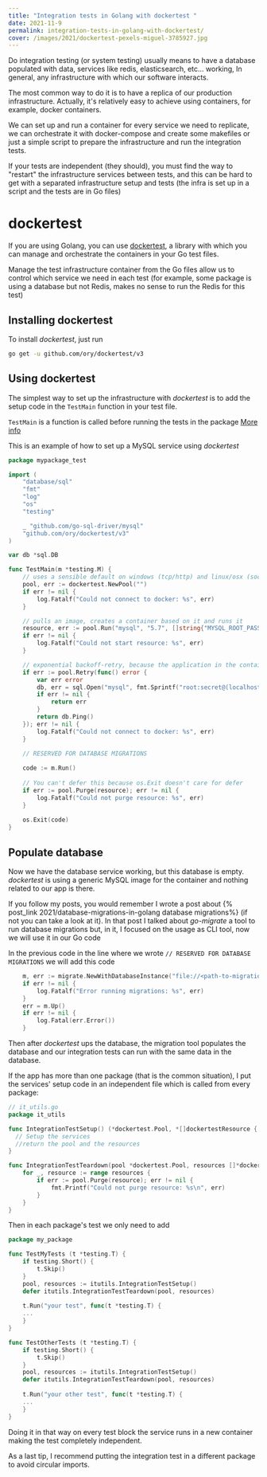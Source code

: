 ```yaml
---
title: "Integration tests in Golang with dockertest "
date: 2021-11-9
permalink: integration-tests-in-golang-with-dockertest/
cover: /images/2021/dockertest-pexels-miguel-3785927.jpg
---
```


Do integration testing (or system testing) usually means to have a database populated with data, services like redis, elasticsearch, etc... working, In general, any infrastructure with which our software interacts.

The most common way to do it is to have a replica of our production infrastructure. Actually, it's relatively easy to achieve using containers, for example, docker containers. 

We can set up and run a container for every service we need to replicate, we can orchestrate it with docker-compose and create some makefiles or just a simple script to prepare the infrastructure and run the integration tests.

If your tests are independent (they should), you must find the way to "restart" the infrastructure services between tests, and this can be hard to get with a separated infrastructure setup and tests (the infra is set up in a script and the tests are in Go files) 

# dockertest
If you are using Golang, you can use [dockertest](https://github.com/ory/dockertest), a library with which you can manage and orchestrate the containers in your Go test files.

Manage the test infrastructure container from the Go files allow us to control which service we need in each test (for example, some package is using a database but not Redis, makes no sense to run the Redis for this test)

## Installing dockertest

To install _dockertest_, just run
```bash
go get -u github.com/ory/dockertest/v3
```

## Using dockertest 

The simplest way to set up the infrastructure with _dockertest_ is to add the setup code in the `TestMain` function in your test file.

`TestMain` is a function is called before running the tests in the package [More info](https://medium.com/goingogo/why-use-testmain-for-testing-in-go-dafb52b406bc)

This is an example of how to set up a MySQL service using _dockertest_
```go
package mypackage_test

import (
	"database/sql"
	"fmt"
	"log"
	"os"
	"testing"

	_ "github.com/go-sql-driver/mysql"
	"github.com/ory/dockertest/v3"
)

var db *sql.DB

func TestMain(m *testing.M) {
	// uses a sensible default on windows (tcp/http) and linux/osx (socket)
	pool, err := dockertest.NewPool("")
	if err != nil {
		log.Fatalf("Could not connect to docker: %s", err)
	}

	// pulls an image, creates a container based on it and runs it
	resource, err := pool.Run("mysql", "5.7", []string{"MYSQL_ROOT_PASSWORD=secret"})
	if err != nil {
		log.Fatalf("Could not start resource: %s", err)
	}

	// exponential backoff-retry, because the application in the container might not be ready to accept connections yet
	if err := pool.Retry(func() error {
		var err error
		db, err = sql.Open("mysql", fmt.Sprintf("root:secret@(localhost:%s)/mysql", resource.GetPort("3306/tcp")))
		if err != nil {
			return err
		}
		return db.Ping()
	}); err != nil {
		log.Fatalf("Could not connect to docker: %s", err)
	}

    // RESERVED FOR DATABASE MIGRATIONS    
        
	code := m.Run()
	
	// You can't defer this because os.Exit doesn't care for defer
	if err := pool.Purge(resource); err != nil {
		log.Fatalf("Could not purge resource: %s", err)
	}
	
	os.Exit(code)
}
```

## Populate database
Now we have the database service working, but this database is empty. _dockertest_ is using a generic MySQL image for the container and nothing related to our app is there. 

If you follow my posts, you would remember I wrote a post about {% post_link 2021/database-migrations-in-golang database migrations%} (if not you can take a look at it). In that post I talked about _go-migrate_ a tool to run database migrations but, in it, I focused on the usage as CLI tool, now we will use it in our Go code

In the previous code in the line where we wrote `// RESERVED FOR DATABASE MIGRATIONS` we will add this code

```go
    m, err := migrate.NewWithDatabaseInstance("file://<path-to-migration-folder>, "mysql", driver)
    if err != nil {
        log.Fatalf("Error running migrations: %s", err)
    }
    err = m.Up()
    if err != nil {
        log.Fatal(err.Error())
    }
```

Then after _dockertest_ ups the database, the migration tool populates the database and our integration tests can run with the same data in the database.

If the app has more than one package (that is the common situation), I put the services' setup code in an independent file which is called from every package:

```go
// it_utils.go
package it_utils

func IntegrationTestSetup() (*dockertest.Pool, *[]dockertestResource {
  // Setup the services
  //return the pool and the resources
}

func IntegrationTestTeardown(pool *dockertest.Pool, resources []*dockertest.Resource) {
	for _, resource := range resources {
		if err := pool.Purge(resource); err != nil {
			fmt.Printf("Could not purge resource: %s\n", err)
		}
	}
}
```

Then in each package's test we only need to add

```go
package my_package

func TestMyTests (t *testing.T) {
    if testing.Short() {
		t.Skip()
	}
	pool, resources := itutils.IntegrationTestSetup()
	defer itutils.IntegrationTestTeardown(pool, resources)
	
	t.Run("your test", func(t *testing.T) {
	...
	}
}

func TestOtherTests (t *testing.T) {
    if testing.Short() {
		t.Skip()
	}
	pool, resources := itutils.IntegrationTestSetup()
	defer itutils.IntegrationTestTeardown(pool, resources)
	
	t.Run("your other test", func(t *testing.T) {
	...
	}
}
```

Doing it in that way on every test block the service runs in a new container making the test completely independent.

As a last tip, I recommend putting the integration test in a different package to avoid circular imports.
